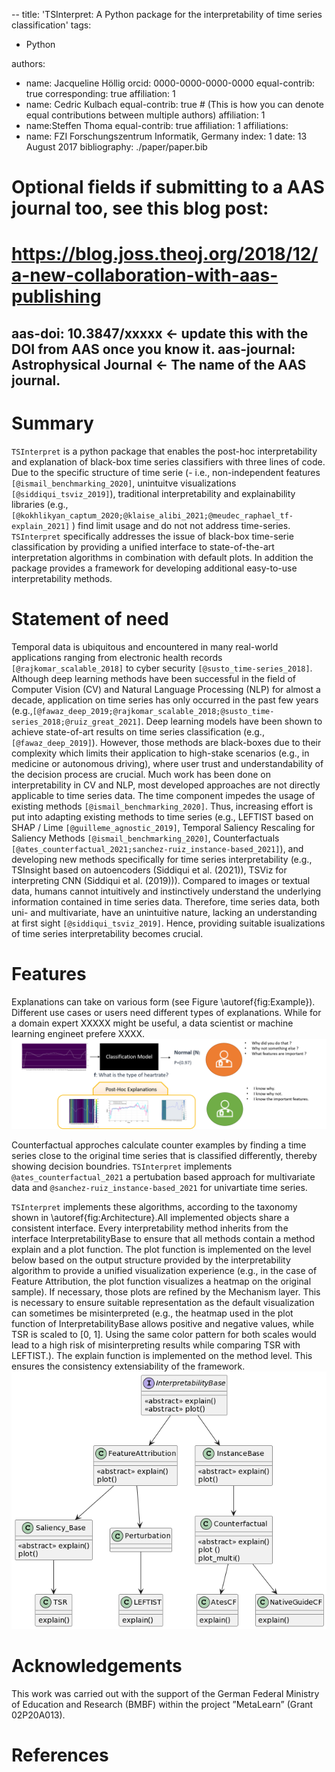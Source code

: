--
title: 'TSInterpret: A Python package for the interpretability of time series classification'
tags:
  - Python

authors:
  - name: Jacqueline Höllig
    orcid: 0000-0000-0000-0000
    equal-contrib: true
    corresponding: true
    affiliation: 1
  - name: Cedric Kulbach
    equal-contrib: true # (This is how you can denote equal contributions between multiple authors)
    affiliation: 1
  - name:Steffen Thoma
    equal-contrib: true
    affiliation: 1
affiliations:
 - name: FZI Forschungszentrum Informatik, Germany
   index: 1
date: 13 August 2017
bibliography: ./paper/paper.bib

# Optional fields if submitting to a AAS journal too, see this blog post:
# https://blog.joss.theoj.org/2018/12/a-new-collaboration-with-aas-publishing
aas-doi: 10.3847/xxxxx <- update this with the DOI from AAS once you know it.
aas-journal: Astrophysical Journal <- The name of the AAS journal.
---

# Summary

`TSInterpret` is a python package that enables the post-hoc interpretability and explanation of black-box time series classifiers with three lines of code. Due to the specific structure of time serie (- i.e., non-independent features `[@ismail_benchmarking_2020]`, unintuitve visualizations `[@siddiqui_tsviz_2019]`), traditional interpretability and explainability libraries (e.g., `[@kokhlikyan_captum_2020;@klaise_alibi_2021;@meudec_raphael_tf-explain_2021]` ) find limit usage and do not not address time-series. `TSInterpret` specifically addresses the issue of black-box time-serie classification by providing a unified interface to state-of-the-art interpretation algorithms in combination with default plots. In addition the package provides a framework for developing additional easy-to-use interpretability methods.



# Statement of need
Temporal data is ubiquitous and encountered in many real-world applications ranging from electronic health records `[@rajkomar_scalable_2018]` to cyber security `[@susto_time-series_2018]`. Although deep learning methods have been successful in the field of Computer Vision (CV) and Natural Language Processing (NLP) for almost a decade, application on time series has only occurred in the past few years (e.g.,`[@fawaz_deep_2019;@rajkomar_scalable_2018;@susto_time-series_2018;@ruiz_great_2021]`. Deep learning models have been shown to achieve state-of-art results on time series classification (e.g., `[@fawaz_deep_2019]`). However, those methods are black-boxes due to their complexity which limits their application to high-stake scenarios (e.g., in medicine or autonomous driving), where user trust and understandability of the decision process are crucial. Much work has been done on interpretability in CV and NLP, most developed approaches are not directly applicable to time series data. The time component impedes the usage of existing methods `[@ismail_benchmarking_2020]`. Thus, increasing effort is put into adapting existing methods to time series (e.g., LEFTIST based on SHAP / Lime `[@guilleme_agnostic_2019]`, Temporal Saliency Rescaling for Saliency Methods `[@ismail_benchmarking_2020]`, Counterfactuals `[@ates_counterfactual_2021;sanchez-ruiz_instance-based_2021]`), and developing new methods specifically for time series interpretability (e.g., TSInsight based on autoencoders (Siddiqui et al. (2021)), TSViz for interpreting CNN (Siddiqui et al. (2019))). Compared to images or textual data, humans cannot intuitively and instinctively understand the underlying information contained in time series data. Therefore, time series data, both uni- and multivariate, have an unintuitive nature, lacking an understanding at first sight  `[@siddiqui_tsviz_2019]`. Hence, providing suitable isualizations of time series interpretability becomes crucial.

# Features

Explanations can take on various form (see Figure  \autoref{fig:Example}). Different use cases or users need different types of explanations. While for a domain expert XXXXX might be useful, a data scientist or machine learning engineet prefere XXXX.
![Explanations.\label{fig:Example}](ECG.png)

Counterfactual approches calculate counter examples by finding a time series close to the original time series that is classified differently, thereby showing decision boundries. `TSInterpret` implements `@ates_counterfactual_2021` a pertubation based approach for multivariate data and `@sanchez-ruiz_instance-based_2021` for univartiate time series.

`TSInterpret` implements these algorithms, according to the taxonomy shown in \autoref{fig:Architecture}.All implemented objects share a consistent interface. Every interpretability method inherits from the interface InterpretabilityBase to ensure that all methods contain a method explain and a plot function. The plot function is implemented on the level below based on the output structure provided by the interpretability algorithm to provide a unified visualization experience (e.g., in the case of Feature Attribution, the plot function visualizes a heatmap on the original sample). If necessary, those plots are refined by the Mechanism layer. This is necessary to ensure suitable representation as the default visualization can sometimes be misinterpreted (e.g., the heatmap used in the plot function of InterpretabilityBase allows positive and negative values, while TSR is scaled to [0, 1]. Using the same color pattern for both scales would lead to a high risk of misinterpreting results while comparing TSR with LEFTIST.). The explain function is implemented on the method level.
This ensures the consistency extensiability of the framework.
![Architecture of TSInterpret.\label{fig:Architecture}](Taxonomy.png)

# Acknowledgements

This work was carried out with the support of the German Federal Ministry of Education
and Research (BMBF) within the project ”MetaLearn” (Grant 02P20A013).

# References